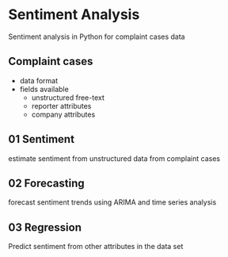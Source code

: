 # Sentiment Analysis
Sentiment analysis in Python for complaint cases data

## Complaint cases

- data format
- fields available
    - unstructured free-text
    - reporter attributes
    - company attributes

## 01 Sentiment
estimate sentiment from unstructured data from complaint cases

## 02 Forecasting
forecast sentiment trends using ARIMA and time series analysis

## 03 Regression
Predict sentiment from other attributes in the data set


